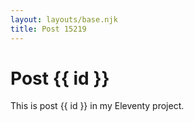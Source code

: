 ```yaml
---
layout: layouts/base.njk
title: Post 15219
---
```


# Post {{ id }}

This is post {{ id }} in my Eleventy project.
